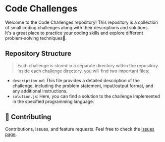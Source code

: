 # Code Challenges
Welcome to the Code Challenges repository! This repository is a collection of small coding challenges along with their descriptions and solutions.<br> It's a great place to practice your coding skills and explore different problem-solving techniques🚀.

## Repository Structure
> Each challenge is stored in a separate directory within the repository.<br>
  Inside each challenge directory, you will find two important files:
* `description.md`: This file provides a detailed description of the challenge, including the problem statement, input/output format, and any additional instructions.<br>
* `solution.js`: Here, you can find a solution to the challenge implemented in the specified programming language.

## :handshake: Contributing

Contributions, issues, and feature requests.
Feel free to check the [issues page](https://github.com/FuadNabi/Code-Challenges/issues).